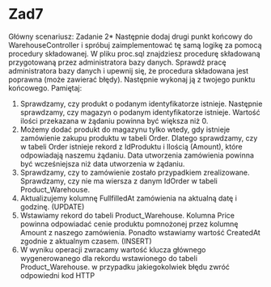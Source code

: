 # Zad7
Główny scenariusz:
Zadanie 2*
Następnie dodaj drugi punkt końcowy do WarehouseController i spróbuj
zaimplementować tę samą logikę za pomocą procedury składowanej. W pliku
proc.sql znajdziesz procedurę składowaną przygotowaną przez administratora
bazy danych. Sprawdź pracę administratora bazy danych i upewnij się, że
procedura składowana jest poprawna (może zawierać błędy). Następnie
wykonaj ją z twojego punktu końcowego.
Pamiętaj:
1. Sprawdzamy, czy produkt o podanym identyfikatorze istnieje. Następnie
sprawdzamy, czy magazyn o podanym identyfikatorze istnieje. Wartość
ilości przekazana w żądaniu powinna być większa niż 0.
2. Możemy dodać produkt do magazynu tylko wtedy, gdy istnieje
zamówienie zakupu produktu w tabeli Order. Dlatego sprawdzamy, czy w
tabeli Order istnieje rekord z IdProduktu i Ilością (Amount), które
odpowiadają naszemu żądaniu. Data utworzenia zamówienia powinna
być wcześniejsza niż data utworzenia w żądaniu.
3. Sprawdzamy, czy to zamówienie zostało przypadkiem zrealizowane.
Sprawdzamy, czy nie ma wiersza z danym IdOrder w tabeli
Product_Warehouse.
4. Aktualizujemy kolumnę FullfilledAt zamówienia na aktualną datę i
godzinę. (UPDATE)
5. Wstawiamy rekord do tabeli Product_Warehouse. Kolumna Price
powinna odpowiadać cenie produktu pomnożonej przez kolumnę Amount
z naszego zamówienia. Ponadto wstawiamy wartość CreatedAt zgodnie
z aktualnym czasem. (INSERT)
6. W wyniku operacji zwracamy wartość klucza głównego wygenerowanego
dla rekordu wstawionego do tabeli Product_Warehouse.
w przypadku jakiegokolwiek błędu zwróć odpowiedni kod HTTP
